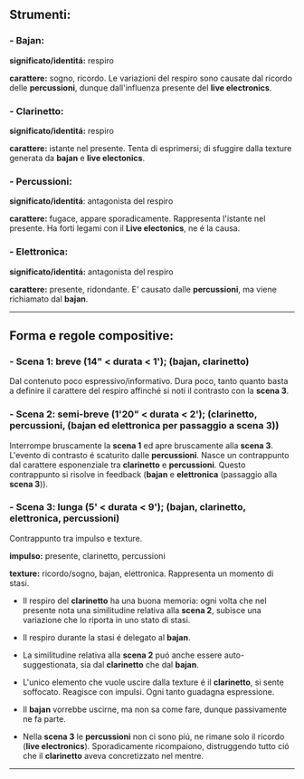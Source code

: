 ## Strumenti:

### - Bajan:

**significato/identitá:** respiro

**carattere:** sogno, ricordo. Le variazioni del respiro sono causate dal ricordo delle **percussioni**, dunque dall'influenza presente del **live electronics**.


### - Clarinetto:

**significato/identitá:** respiro

**carattere:** istante nel presente. Tenta di esprimersi; di sfuggire dalla texture generata da **bajan** e **live electonics**. 


### - Percussioni: 

**significato/identitá**: antagonista del respiro

**carattere:** fugace, appare sporadicamente. Rappresenta l'istante nel presente. Ha forti legami con il **Live electonics**, ne é la causa.


### - Elettronica:

**significato/identitá:** antagonista del respiro

**carattere:** presente, ridondante. E' causato dalle **percussioni**, ma viene richiamato dal **bajan**.

______________

## Forma e regole compositive:

### - Scena 1: breve (14" < durata < 1'); (bajan, clarinetto)

Dal contenuto poco espressivo/informativo. Dura poco, tanto quanto basta a definire il carattere del respiro affinché si noti il contrasto con la **scena 3**.


### - Scena 2: semi-breve (1'20" < durata < 2'); (clarinetto, percussioni, (bajan ed elettronica per passaggio a **scena 3**))

Interrompe bruscamente la **scena 1** ed apre bruscamente alla **scena 3**. L'evento di contrasto é scaturito dalle **percussioni**. Nasce un contrappunto dal carattere esponenziale tra **clarinetto** e **percussioni**. Questo contrappunto si risolve in feedback (**bajan** e **elettronica** (passaggio alla **scena 3**)).


### - Scena 3: lunga (5' < durata < 9'); (bajan, clarinetto, elettronica, percussioni)

Contrappunto tra impulso e texture. 

**impulso:** presente, clarinetto, percussioni

**texture:** ricordo/sogno, bajan, elettronica. Rappresenta un momento di stasi.


- Il respiro del **clarinetto** ha una buona memoria: ogni volta che nel presente nota una similitudine relativa alla **scena 2**, subisce una variazione che lo riporta in uno stato di stasi. 

- Il respiro durante la stasi é delegato al **bajan**. 

- La similitudine relativa alla **scena 2** puó anche essere auto-suggestionata, sia dal **clarinetto** che dal **bajan**.

- L'unico elemento che vuole uscire dalla texture é il **clarinetto**, si sente soffocato. Reagisce con impulsi. Ogni tanto guadagna espressione.

- Il **bajan** vorrebbe uscirne, ma non sa come fare, dunque passivamente ne fa parte.

- Nella **scena 3** le **percussioni** non ci sono piú, ne rimane solo il ricordo (**live electronics**). Sporadicamente ricompaiono, distruggendo tutto ció che il **clarinetto** aveva concretizzato nel mentre.

______________
